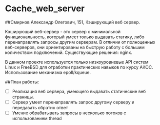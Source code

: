 # Cache_web_server
##Смирнов Александр Олегович, 151, Кэширующий веб сервер.

Кэширующий веб-сервер - это сервер с минимальной функциональность, который умеет только выдавать статику, либо
перенаправлять запросы другим серверам. В отличии от полноценных веб-серверов, они ориентированы на быструю работу 
с большим количеством подключений.
Существующие решения: nginx.


В данном проекте используется только низкоуровневые API систем Linux и FreeBSD для
отработки практических навыков по курсу АКОС.
Использование механизма epoll/kqueue.


##План работы:
- [ ] Реализация веб сервера, умеющего выдавать статические веб страницы.
- [ ] Сервер умеет перенаправлять запрос другому серверу и передавать обратно ответ
- [ ] Умение обрабатывать запросы в несколько потоков с использованием thread 
